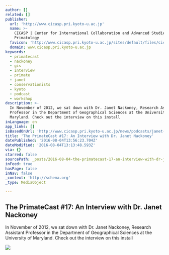 ```yaml
---
author: []
related: []
publisher:
  url: 'http://www.cicasp.pri.kyoto-u.ac.jp'
  name: >-
    CICASP | Center for International Collaboration and Advanced Studies in
    Primatology
  favicon: 'http://www.cicasp.pri.kyoto-u.ac.jp/sites/default/files/cicasp_favicon.ico'
  domain: www.cicasp.pri.kyoto-u.ac.jp
keywords:
  - primatecast
  - nackoney
  - gis
  - interview
  - primate
  - janet
  - conservationists
  - kyoto
  - podcast
  - workshop
description: >-
  In November of 2012, we sat down with Dr. Janet Nackoney, Research Assistant
  Professor in the Department of Geographical Sciences at the University of
  Maryland. Check out the interview on this install
inLanguage: en
app_links: []
isBasedOnUrl: 'http://www.cicasp.pri.kyoto-u.ac.jp/news/podcasts/janet-nackoney'
title: 'The PrimateCast #17: An Interview with Dr. Janet Nackoney'
datePublished: '2016-08-04T13:56:23.704Z'
dateModified: '2016-08-04T13:13:48.593Z'
via: {}
starred: false
sourcePath: _posts/2016-08-04-the-primatecast-17-an-interview-with-dr-janet-nackoney.md
inFeed: true
hasPage: false
inNav: false
_context: 'http://schema.org'
_type: MediaObject

---
```

<article style=""><h1>The PrimateCast #17: An Interview with Dr. Janet Nackoney</h1><p>In November of 2012, we sat down with Dr. Janet Nackoney, Research Assistant Professor in the Department of Geographical Sciences at the University of Maryland. Check out the interview on this install</p><img src="http://www.cicasp.pri.kyoto-u.ac.jp/sites/default/files/news/nackoney_profilepicture.jpg" /></article>